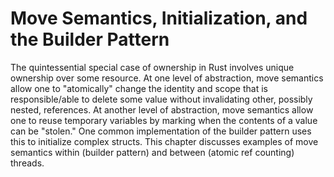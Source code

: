 # Move Semantics, Initialization, and the Builder Pattern

The quintessential special case of ownership in Rust involves unique
ownership over some resource. At one level of abstraction, move semantics allow
one to "atomically" change the identity and scope that is responsible/able to
delete some value without invalidating other, possibly nested, references. At
another level of abstraction, move semantics allow one to reuse temporary
variables by marking when the contents of a value can be "stolen." One common
implementation of the builder pattern uses this to initialize complex structs.
This chapter discusses examples of move semantics within (builder pattern) and
between (atomic ref counting) threads. 
